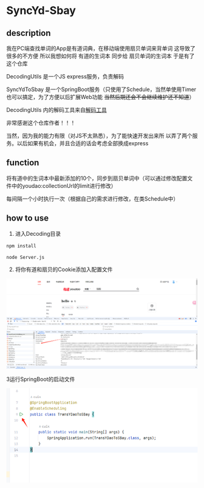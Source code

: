 # SyncYd-Sbay

## description

我在PC端查找单词的App是有道词典，在移动端使用扇贝单词来背单词
这导致了很多的不方便
所以我想如何将 有道的生词本 同步给 扇贝单词的生词本
于是有了这个仓库

DecodingUtils 是一个JS express服务，负责解码

SyncYdToSbay 是一个SpringBoot服务（只使用了Schedule，当然单使用Timer也可以搞定，为了方便以后扩展Web功能 ~~当然后期还会不会继续维护还不知道~~）

DecodingUtils 内的解码工具来自[解码工具](https://github.com/yihong0618/shanbay_remember/blob/main/api_utils.js)

非常感谢这个仓库作者！！！

当然，因为我的能力有限（对JS不太熟悉），为了能快速开发出来所
以弄了两个服务。以后如果有机会，并且合适的话会考虑全部换成express

## function

将有道中的生词本中最新添加的10个，同步到扇贝单词中（可以通过修改配置文件中的youdao:collectionUrl的limit进行修改）


每间隔一个小时执行一次（根据自己的需求进行修改，在类Schedule中）

## how to use 

1. 进入Decoding目录

```
npm install 
```

```
node Server.js
```
2. 将你有道和扇贝的Cookie添加入配置文件

![](assert/img2.png)


3运行SpringBoot的启动文件

![./assert/img.png](assert/img.png)




